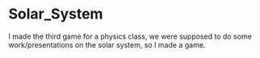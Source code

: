 # Solar_System
I made the third game for a physics class, we were supposed to do some work/presentations on the solar system, so I made a game.

